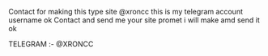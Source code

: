 Contact for making this type site @xroncc
this is my telegram account username ok 
Contact and send me your site promet i will make amd send it ok 

TELEGRAM  :- @XRONCC
